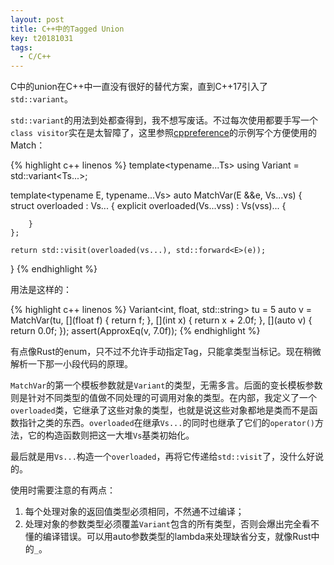 ```yaml
---
layout: post
title: C++中的Tagged Union
key: t20181031
tags:
  - C/C++
---
```


C中的union在C++中一直没有很好的替代方案，直到C++17引入了`std::variant`。

<!--more-->

`std::variant`的用法到处都查得到，我不想写废话。不过每次使用都要手写一个`class visitor`实在是太智障了，这里参照[cppreference](https://en.cppreference.com/w/cpp/utility/variant)的示例写个方便使用的Match：

{% highlight c++ linenos %}
template<typename...Ts>
using Variant = std::variant<Ts...>;

template<typename E, typename...Vs>
auto MatchVar(E &&e, Vs...vs)
{
    struct overloaded : Vs...
    {
        explicit overloaded(Vs...vss)
            : Vs(vss)...
        {

        }
    };

    return std::visit(overloaded(vs...), std::forward<E>(e));
}
{% endhighlight %}

用法是这样的：

{% highlight c++ linenos %}
Variant<int, float, std::string> tu = 5
auto v = MatchVar(tu,
    [](float f) { return f;        },
    [](int x)   { return x + 2.0f; },
    [](auto v)  { return 0.0f;     });
assert(ApproxEq(v, 7.0f));
{% endhighlight %}

有点像Rust的enum，只不过不允许手动指定Tag，只能拿类型当标记。现在稍微解析一下那一小段代码的原理。

`MatchVar`的第一个模板参数就是`Variant`的类型，无需多言。后面的变长模板参数则是针对不同类型的值做不同处理的可调用对象的类型。在内部，我定义了一个`overloaded`类，它继承了这些对象的类型，也就是说这些对象都地是类而不是函数指针之类的东西。`overloaded`在继承`Vs...`的同时也继承了它们的`operator()`方法，它的构造函数则把这一大堆`Vs`基类初始化。

最后就是用`Vs...`构造一个`overloaded`，再将它传递给`std::visit`了，没什么好说的。

使用时需要注意的有两点：
1. 每个处理对象的返回值类型必须相同，不然通不过编译；
2. 处理对象的参数类型必须覆盖`Variant`包含的所有类型，否则会爆出完全看不懂的编译错误。可以用auto参数类型的lambda来处理缺省分支，就像Rust中的`_`。
